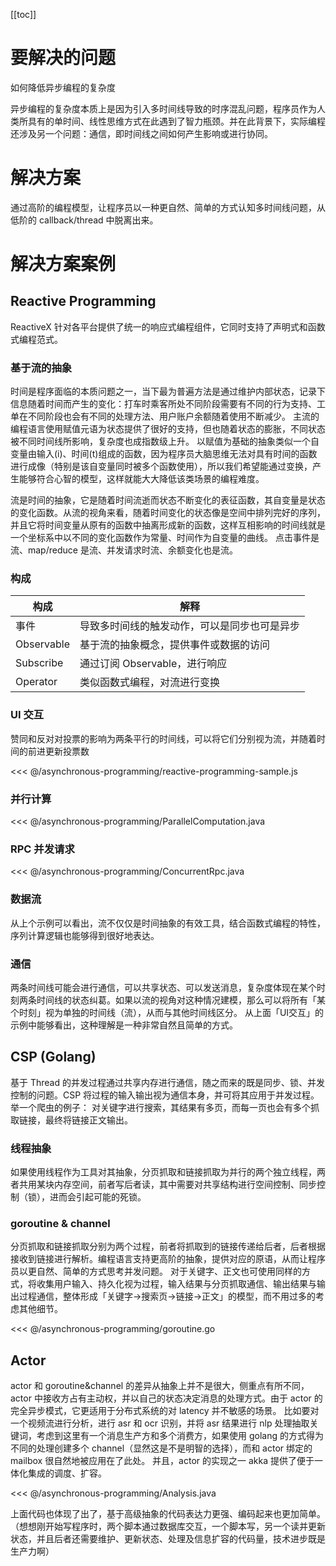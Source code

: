 [[toc]]

# 要解决的问题

如何降低异步编程的复杂度

异步编程的复杂度本质上是因为引入多时间线导致的时序混乱问题，程序员作为人类所具有的单时间、线性思维方式在此遇到了智力瓶颈。并在此背景下，实际编程还涉及另一个问题：通信，即时间线之间如何产生影响或进行协同。

# 解决方案

通过高阶的编程模型，让程序员以一种更自然、简单的方式认知多时间线问题，从低阶的 callback/thread 中脱离出来。

# 解决方案案例

## Reactive Programming

ReactiveX 针对各平台提供了统一的响应式编程组件，它同时支持了声明式和函数式编程范式。

### 基于流的抽象

时间是程序面临的本质问题之一，当下最为普遍方法是通过维护内部状态，记录下信息随着时间而产生的变化：打车时乘客所处不同阶段需要有不同的行为支持、工单在不同阶段也会有不同的处理方法、用户账户余额随着使用不断减少。
主流的编程语言使用赋值元语为状态提供了很好的支持，但也随着状态的膨胀，不同状态被不同时间线所影响，复杂度也成指数级上升。
以赋值为基础的抽象类似一个自变量由输入(i)、时间(t)组成的函数，因为程序员大脑思维无法对具有时间的函数进行成像（特别是该自变量同时被多个函数使用），所以我们希望能通过变换，产生能够符合心智的模型，这样就能大大降低该类场景的编程难度。

流是时间的抽象，它是随着时间流逝而状态不断变化的表征函数，其自变量是状态的变化函数。从流的视角来看，随着时间变化的状态像是空间中排列完好的序列，并且它将时间变量从原有的函数中抽离形成新的函数，这样互相影响的时间线就是一个坐标系中以不同的变化函数作为常量、时间作为自变量的曲线。
点击事件是流、map/reduce 是流、并发请求时流、余额变化也是流。

### 构成

| 构成 | 解释 |
| --- | --- |
| 事件 | 导致多时间线的触发动作，可以是同步也可是异步 |
| Observable | 基于流的抽象概念，提供事件或数据的访问|
| Subscribe | 通过订阅 Observable，进行响应 |
| Operator | 类似函数式编程，对流进行变换 |

### UI 交互

赞同和反对对投票的影响为两条平行的时间线，可以将它们分别视为流，并随着时间的前进更新投票数

<<< @/asynchronous-programming/reactive-programming-sample.js

### 并行计算

<<< @/asynchronous-programming/ParallelComputation.java

### RPC 并发请求

<<< @/asynchronous-programming/ConcurrentRpc.java

### 数据流

从上个示例可以看出，流不仅仅是时间抽象的有效工具，结合函数式编程的特性，序列计算逻辑也能够得到很好地表达。

### 通信

两条时间线可能会进行通信，可以共享状态、可以发送消息，复杂度体现在某个时刻两条时间线的状态纠葛。如果以流的视角对这种情况建模，那么可以将所有「某个时刻」视为单独的时间线（流），从而与其他时间线区分。
从上面「UI交互」的示例中能够看出，这种理解是一种非常自然且简单的方式。

## CSP (Golang)

基于 Thread 的并发过程通过共享内存进行通信，随之而来的既是同步、锁、并发控制的问题。CSP 将过程的输入输出视为通信本身，并可将其应用于并发过程。
举一个爬虫的例子： 对关键字进行搜索，其结果有多页，而每一页也会有多个抓取链接，最终将链接正文输出。

### 线程抽象

如果使用线程作为工具对其抽象，分页抓取和链接抓取为并行的两个独立线程，两者共用某块内存空间，前者写后者读，其中需要对共享结构进行空间控制、同步控制（锁），进而会引起可能的死锁。

### goroutine & channel

分页抓取和链接抓取分别为两个过程，前者将抓取到的链接传递给后者，后者根据接收到链接进行解析。编程语言支持更高阶的抽象，提供对应的原语，从而让程序员以更自然、简单的方式思考并发问题。
对于关键字、正文也可使用同样的方式，将收集用户输入、持久化视为过程，输入结果与分页抓取通信、输出结果与输出过程通信，整体形成「关键字->搜索页->链接->正文」的模型，而不用过多的考虑其他细节。

<<< @/asynchronous-programming/goroutine.go

## Actor

actor 和 goroutine&channel 的差异从抽象上并不是很大，侧重点有所不同，actor 中接收方占有主动权，并以自己的状态决定消息的处理方式。由于 actor 的完全异步模式，它更适用于分布式系统的对 latency 并不敏感的场景。
比如要对一个视频流进行分析，进行 asr 和 ocr 识别，并将 asr 结果进行 nlp 处理抽取关键词，考虑到这里有一个消息生产方和多个消费方，如果使用 golang 的方式得为不同的处理创建多个 channel（显然这是不是明智的选择），而和 actor 绑定的 mailbox 很自然地被应用在了此处。
并且，actor 的实现之一 akka 提供了便于一体化集成的调度、扩容。

<<< @/asynchronous-programming/Analysis.java

上面代码也体现了出了，基于高级抽象的代码表达力更强、编码起来也更加简单。（想想刚开始写程序时，两个脚本通过数据库交互，一个脚本写，另一个读并更新状态，并且后者还需要维护、更新状态、处理及信息扩容的代码量，技术进步既是生产力啊）


